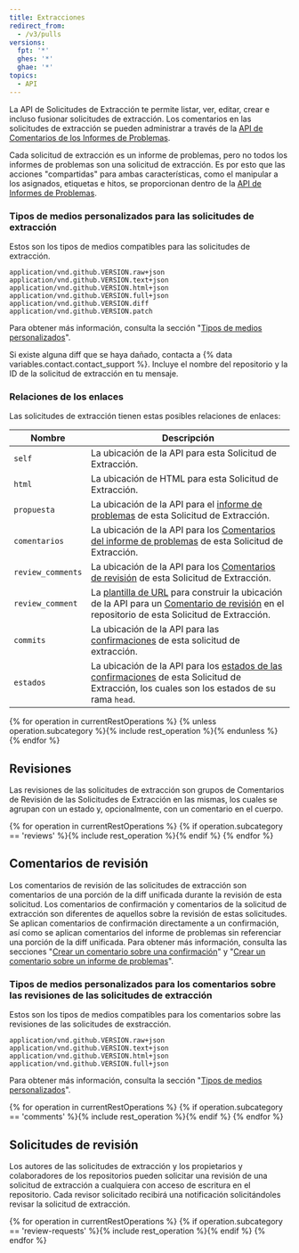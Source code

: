 ```yaml
---
title: Extracciones
redirect_from:
  - /v3/pulls
versions:
  fpt: '*'
  ghes: '*'
  ghae: '*'
topics:
  - API
---
```


La API de Solicitudes de Extracción te permite listar, ver, editar, crear e incluso fusionar solicitudes de extracción. Los comentarios en las solicitudes de extracción se pueden administrar a través de la [API de Comentarios de los Informes de Problemas](/rest/reference/issues#comments).

Cada solicitud de extracción es un informe de problemas, pero no todos los informes de problemas son una solicitud de extracción. Es por esto que las acciones "compartidas" para ambas características, como el manipular a los asignados, etiquetas e hitos, se proporcionan dentro de la [API de Informes de Problemas](/v3/issues).

### Tipos de medios personalizados para las solicitudes de extracción

Estos son los tipos de medios compatibles para las solicitudes de extracción.

    application/vnd.github.VERSION.raw+json
    application/vnd.github.VERSION.text+json
    application/vnd.github.VERSION.html+json
    application/vnd.github.VERSION.full+json
    application/vnd.github.VERSION.diff
    application/vnd.github.VERSION.patch

Para obtener más información, consulta la sección "[Tipos de medios personalizados](/rest/overview/media-types)".

<a id="diff-error">

Si existe alguna diff que se haya dañado, contacta a {% data variables.contact.contact_support %}. Incluye el nombre del repositorio y la ID de la solicitud de extracción en tu mensaje.

### Relaciones de los enlaces

Las solicitudes de extracción tienen estas posibles relaciones de enlaces:

| Nombre            | Descripción                                                                                                                                                                           |
| ----------------- | ------------------------------------------------------------------------------------------------------------------------------------------------------------------------------------- |
| `self`            | La ubicación de la API para esta Solicitud de Extracción.                                                                                                                             |
| `html`            | La ubicación de HTML para esta Solicitud de Extracción.                                                                                                                               |
| `propuesta`       | La ubicación de la API para el [informe de problemas](/v3/issues/) de esta Solicitud de Extracción.                                                                                   |
| `comentarios`     | La ubicación de la API para los [Comentarios del informe de problemas](/v3/issues/comments/) de esta Solicitud de Extracción.                                                         |
| `review_comments` | La ubicación de la API para los [Comentarios de revisión](/v3/pulls/comments/) de esta Solicitud de Extracción.                                                                       |
| `review_comment`  | La [plantilla de URL](/v3/#hypermedia) para construir la ubicación de la API para un [Comentario de revisión](/v3/pulls/comments/) en el repositorio de esta Solicitud de Extracción. |
| `commits`         | La ubicación de la API para las [confirmaciones](#list-commits-on-a-pull-request) de esta solicitud de extracción.                                                                    |
| `estados`         | La ubicación de la API para los [estados de las confirmaciones](/v3/repos/statuses/) de esta Solicitud de Extracción, los cuales son los estados de su rama `head`.                   |

{% for operation in currentRestOperations %}
  {% unless operation.subcategory %}{% include rest_operation %}{% endunless %}
{% endfor %}

## Revisiones

Las revisiones de las solicitudes de extracción son grupos de Comentarios de Revisión de las Solicitudes de Extracción en las mismas, los cuales se agrupan con un estado y, opcionalmente, con un comentario en el cuerpo.

{% for operation in currentRestOperations %}
  {% if operation.subcategory == 'reviews' %}{% include rest_operation %}{% endif %}
{% endfor %}

## Comentarios de revisión

Los comentarios de revisión de las solicitudes de extracción son comentarios de una porción de la diff unificada durante la revisión de esta solicitud. Los comentarios de confirmación y comentarios de la solicitud de extracción son diferentes de aquellos sobre la revisión de estas solicitudes. Se aplican comentarios de confirmación directamente a un confirmación, así como se aplican comentarios del informe de problemas sin referenciar una porción de la diff unificada. Para obtener más información, consulta las secciones "[Crear un comentario sobre una confirmación](/rest/reference/git#create-a-commit)" y "[Crear un comentario sobre un informe de problemas](/rest/reference/issues#create-an-issue-comment)".

### Tipos de medios personalizados para los comentarios sobre las revisiones de las solicitudes de extracción

Estos son los tipos de medios compatibles para los comentarios sobre las revisiones de las solicitudes de exstracción.

    application/vnd.github.VERSION.raw+json
    application/vnd.github.VERSION.text+json
    application/vnd.github.VERSION.html+json
    application/vnd.github.VERSION.full+json

Para obtener más información, consulta la sección "[Tipos de medios personalizados](/rest/overview/media-types)".

{% for operation in currentRestOperations %}
  {% if operation.subcategory == 'comments' %}{% include rest_operation %}{% endif %}
{% endfor %}

## Solicitudes de revisión

Los autores de las solicitudes de extracción y los propietarios y colaboradores de los repositorios pueden solicitar una revisión de una solicitud de extracción a cualquiera con acceso de escritura en el repositorio. Cada revisor solicitado recibirá una notificación solicitándoles revisar la solicitud de extracción.

{% for operation in currentRestOperations %}
  {% if operation.subcategory == 'review-requests' %}{% include rest_operation %}{% endif %}
{% endfor %}
